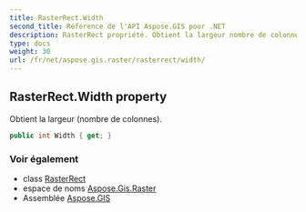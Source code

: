 ```yaml
---
title: RasterRect.Width
second_title: Référence de l'API Aspose.GIS pour .NET
description: RasterRect propriété. Obtient la largeur nombre de colonnes.
type: docs
weight: 30
url: /fr/net/aspose.gis.raster/rasterrect/width/
---
```

## RasterRect.Width property

Obtient la largeur (nombre de colonnes).

```csharp
public int Width { get; }
```

### Voir également

* class [RasterRect](../)
* espace de noms [Aspose.Gis.Raster](../../rasterrect/)
* Assemblée [Aspose.GIS](../../../)


